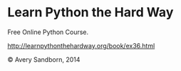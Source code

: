 # Learn Python the Hard Way

Free Online Python Course.

http://learnpythonthehardway.org/book/ex36.html

© Avery Sandborn, 2014
